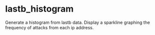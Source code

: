# lastb_histogram
Generate a histogram from lastb data. Display a sparkline graphing the frequency of attacks from each ip address.
